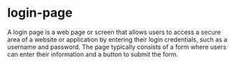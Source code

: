# login-page
A login page is a web page or screen that allows users to access a secure area of a website or application by entering their login credentials, such as a username and password. The page typically consists of a form where users can enter their information and a button to submit the form.
